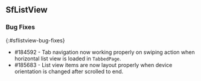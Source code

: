 ## SfListView

### Bug Fixes
{:#sflistview-bug-fixes}

* \#184592 - Tab navigation now working properly on swiping action when horizontal list view is loaded in `TabbedPage`.
* \#185683 - List view items are now layout properly when device orientation is changed after scrolled to end.